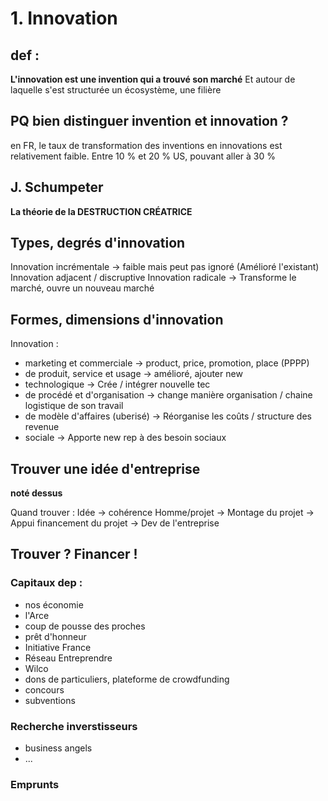 # 1. Innovation
## def :
**L'innovation est une invention qui a trouvé son marché**
Et autour de laquelle s'est structurée un écosystème, une filière

## PQ bien distinguer invention et innovation ?
en FR, le taux de transformation des inventions en innovations est relativement faible. Entre 10 % et 20 %
US, pouvant aller à 30 %

## J. Schumpeter
**La théorie de la DESTRUCTION CRÉATRICE**
## Types, degrés d'innovation
Innovation incrémentale -> faible mais peut pas ignoré (Amélioré l'existant)
Innovation adjacent / discruptive
Innovation radicale -> Transforme le marché, ouvre un nouveau marché
## Formes, dimensions d'innovation
Innovation :
- marketing et commerciale -> product, price, promotion, place (PPPP)
- de produit, service et usage -> amélioré, ajouter new
- technologique -> Crée / intégrer nouvelle tec
- de procédé et d'organisation -> change manière organisation / chaine logistique de son travail
- de modèle d'affaires (uberisé) -> Réorganise les coûts / structure des revenue
- sociale -> Apporte new rep à des besoin sociaux
## Trouver une idée d'entreprise
**noté dessus**

Quand trouver :
Idée -> cohérence Homme/projet -> Montage du projet -> Appui financement du projet -> Dev de l'entreprise
## Trouver ? Financer !
### Capitaux dep :
- nos économie
- l'Arce
- coup de pousse des proches
- prêt d'honneur
- Initiative France
- Réseau Entreprendre
- Wilco
- dons de particuliers, plateforme de crowdfunding
- concours
- subventions
### Recherche inverstisseurs
- business  angels
- ...
### Emprunts
